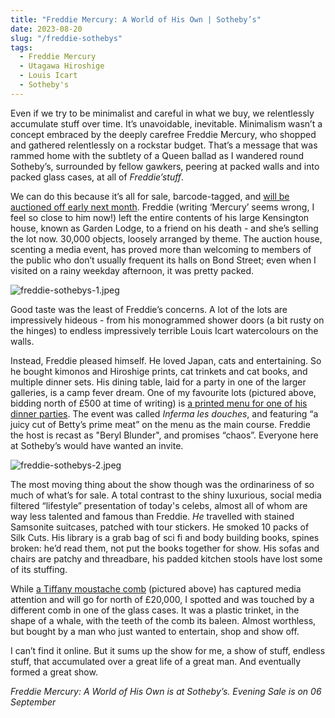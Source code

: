 ```yaml
---
title: "Freddie Mercury: A World of His Own | Sotheby’s"
date: 2023-08-20
slug: "/freddie-sothebys"
tags:
  - Freddie Mercury
  - Utagawa Hiroshige
  - Louis Icart
  - Sotheby's
---
```


Even if we try to be minimalist and careful in what we buy, we relentlessly accumulate stuff over time. It’s unavoidable, inevitable. Minimalism wasn’t a concept embraced by the deeply carefree Freddie Mercury, who shopped and gathered relentlessly on a rockstar budget. That’s a message that was rammed home with the subtlety of a Queen ballad as I wandered round Sotheby’s, surrounded by fellow gawkers, peering at packed walls and into packed glass cases, at all of *Freddie’stuff*.

We can do this because it’s all for sale, barcode-tagged, and [will be auctioned off early next month](https://www.sothebys.com/en/auction-catalogue/2023/freddie-mercury-a-world-of-his-own-the-evening-sale?s=details). Freddie (writing ‘Mercury’ seems wrong, I feel so close to him now!) left the entire contents of his large Kensington house, known as Garden Lodge, to a friend on his death - and she’s selling the lot now. 30,000 objects, loosely arranged by theme. The auction house, scenting a media event, has proved more than welcoming to members of the public who don’t usually frequent its halls on Bond Street; even when I visited on a rainy weekday afternoon, it was pretty packed.

![freddie-sothebys-1.jpeg](/freddie-sothebys-1.jpeg)

Good taste was the least of Freddie’s concerns. A lot of the lots are impressively hideous - from his monogrammed shower doors (a bit rusty on the hinges) to endless impressively terrible Louis Icart watercolours on the walls.

Instead, Freddie pleased himself. He loved Japan, cats and entertaining. So he bought kimonos and Hiroshige prints, cat trinkets and cat books, and multiple dinner sets. His dining table, laid for a party in one of the larger galleries, is a camp fever dream. One of my favourite lots (pictured above, bidding north of £500 at time of writing) is [a printed menu for one of his dinner parties](https://www.sothebys.com/en/buy/auction/2023/freddie-mercury-a-world-of-his-own-crazy-little-things-2/infirma-les-douches-framed-menu?locale=en). The event was called *Inferma les douches*, and featuring “a juicy cut of Betty’s prime meat” on the menu as the main course. Freddie the host is recast as "Beryl Blunder", and promises “chaos”. Everyone here at Sotheby’s would have wanted an invite.

![freddie-sothebys-2.jpeg](/freddie-sothebys-2.jpeg)

The most moving thing about the show though was the ordinariness of so much of what’s for sale. A total contrast to the shiny luxurious, social media filtered “lifestyle” presentation of today's celebs, almost all of whom are way less talented and famous than Freddie. *He* travelled with stained Samsonite suitcases, patched with tour stickers. He smoked 10 packs of Silk Cuts. His library is a grab bag of sci fi and body building books, spines broken: he’d read them, not put the books together for show. His sofas and chairs are patchy and threadbare, his padded kitchen stools have lost some of its stuffing.

While [a Tiffany moustache comb](https://www.sothebys.com/en/buy/auction/2023/freddie-mercury-a-world-of-his-own-crazy-little-things-2/a-silver-moustache-comb-tiffany-co-late-20th?locale=en) (pictured above) has captured media attention and will go for north of £20,000, I spotted and was touched by a different comb in one of the glass cases. It was a plastic trinket, in the shape of a whale, with the teeth of the comb its baleen. Almost worthless, but bought by a man who just wanted to entertain, shop and show off.

I can’t find it online. But it sums up the show for me, a show of stuff, endless stuff, that accumulated over a great life of a great man. And eventually formed a great show.

*Freddie Mercury: A World of His Own is at Sotheby’s. Evening Sale is on 06 September*
